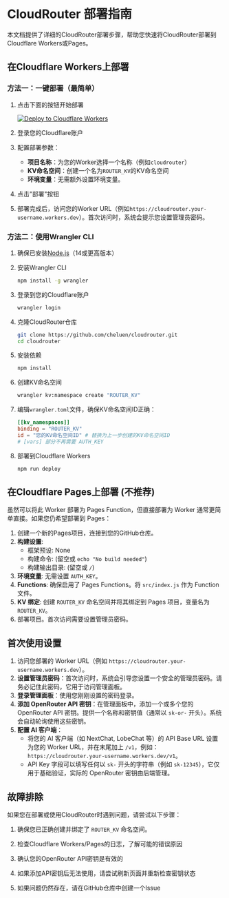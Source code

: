 # CloudRouter 部署指南

本文档提供了详细的CloudRouter部署步骤，帮助您快速将CloudRouter部署到Cloudflare Workers或Pages。

## 在Cloudflare Workers上部署

### 方法一：一键部署（最简单）

1. 点击下面的按钮开始部署
   
   [![Deploy to Cloudflare Workers](https://deploy.workers.cloudflare.com/button)](https://deploy.workers.cloudflare.com/?url=https://github.com/cheluen/cloudrouter)

2. 登录您的Cloudflare账户

3. 配置部署参数：
   - **项目名称**：为您的Worker选择一个名称（例如`cloudrouter`）
   - **KV命名空间**：创建一个名为`ROUTER_KV`的KV命名空间
   - **环境变量**：无需额外设置环境变量。

4. 点击"部署"按钮

5. 部署完成后，访问您的Worker URL（例如`https://cloudrouter.your-username.workers.dev`）。首次访问时，系统会提示您设置管理员密码。

### 方法二：使用Wrangler CLI

1. 确保已安装[Node.js](https://nodejs.org/)（14或更高版本）

2. 安装Wrangler CLI
   ```bash
   npm install -g wrangler
   ```

3. 登录到您的Cloudflare账户
   ```bash
   wrangler login
   ```

4. 克隆CloudRouter仓库
   ```bash
   git clone https://github.com/cheluen/cloudrouter.git
   cd cloudrouter
   ```

5. 安装依赖
   ```bash
   npm install
   ```

6. 创建KV命名空间
   ```bash
   wrangler kv:namespace create "ROUTER_KV"
   ```

7. 编辑`wrangler.toml`文件，确保KV命名空间ID正确：
   ```toml
   [[kv_namespaces]]
   binding = "ROUTER_KV"
   id = "您的KV命名空间ID" # 替换为上一步创建的KV命名空间ID
   # [vars] 部分不再需要 AUTH_KEY
   ```

8. 部署到Cloudflare Workers
   ```bash
   npm run deploy
   ```

## 在Cloudflare Pages上部署 (不推荐)

虽然可以将此 Worker 部署为 Pages Function，但直接部署为 Worker 通常更简单直接。如果您仍希望部署到 Pages：

1. 创建一个新的Pages项目，连接到您的GitHub仓库。
2. **构建设置**:
   - 框架预设: None
   - 构建命令: (留空或 `echo "No build needed"`)
   - 构建输出目录: (留空或 `/`)
3. **环境变量**: 无需设置 `AUTH_KEY`。
4. **Functions**: 确保启用了 Pages Functions。将 `src/index.js` 作为 Function 文件。
5. **KV 绑定**: 创建 `ROUTER_KV` 命名空间并将其绑定到 Pages 项目，变量名为 `ROUTER_KV`。
6. 部署项目。首次访问需要设置管理员密码。

## 首次使用设置

1. 访问您部署的 Worker URL（例如 `https://cloudrouter.your-username.workers.dev`）。
2. **设置管理员密码**：首次访问时，系统会引导您设置一个安全的管理员密码。请务必记住此密码，它用于访问管理面板。
3. **登录管理面板**：使用您刚刚设置的密码登录。
4. **添加 OpenRouter API 密钥**：在管理面板中，添加一个或多个您的 OpenRouter API 密钥。提供一个名称和密钥值（通常以 `sk-or-` 开头）。系统会自动轮询使用这些密钥。
5. **配置 AI 客户端**：
   - 将您的 AI 客户端（如 NextChat, LobeChat 等）的 API Base URL 设置为您的 Worker URL，并在末尾加上 `/v1`，例如：`https://cloudrouter.your-username.workers.dev/v1`。
   - API Key 字段可以填写任何以 `sk-` 开头的字符串（例如 `sk-12345`），它仅用于基础验证，实际的 OpenRouter 密钥由后端管理。

## 故障排除

如果您在部署或使用CloudRouter时遇到问题，请尝试以下步骤：

1. 确保您已正确创建并绑定了 `ROUTER_KV` 命名空间。

2. 检查Cloudflare Workers/Pages的日志，了解可能的错误原因

3. 确认您的OpenRouter API密钥是有效的

4. 如果添加API密钥后无法使用，请尝试刷新页面并重新检查密钥状态

5. 如果问题仍然存在，请在GitHub仓库中创建一个Issue
